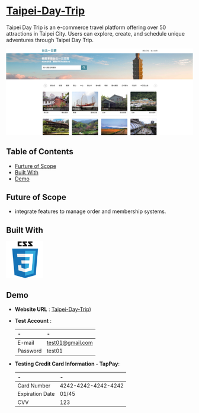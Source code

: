 # [Taipei-Day-Trip](http://44.196.136.245:3000/)

Taipei Day Trip is an e-commerce travel platform offering over 50 attractions in Taipei City. Users can explore, create, and schedule unique adventures through Taipei Day Trip. 

 ![image](https://github.com/j22868706/taipeiDayTrip/blob/main/demo/desktop.png)

## Table of Contents

 - [Furture of Scope](#future_scope)
 - [Built With](#built_with)
 - [Demo](#demo)

## Future of Scope <a name= "future_scope"></a>
 - integrate features to manage order and membership systems.

## Built With
<a href="https://example.com/css">
  <img src="https://raw.githubusercontent.com/github/explore/80688e429a7d4ef2fca1e82350fe8e3517d3494d/topics/css/css.png" alt="CSS" width="100">
</a>

## Demo <a name = "demo"></a>
* **Website URL** : [Taipei-Day-Trip](http://44.196.136.245:3000/))
* **Test Account** : 

  |-|-|
  | ------ | ------ |
  | E-mail | test01@gmail.com |
  | Password | test01 |
* **Testing Credit Card Information - TapPay**:

  |-|-|
  | ------ | ------ |
  | Card Number | 4242-4242-4242-4242 |
  | Expiration Date | 01/45 |
  | CVV | 123 |

